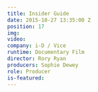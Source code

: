 ```yaml
---
title: Insider Guide
date: 2015-10-27 13:35:00 Z
position: 17
img: 
video: 
company: i-D / Vice
runtime: Documentary Film
director: Rory Ryan
producers: Sophie Dewey
role: Producer
is-featured: 
---
```


